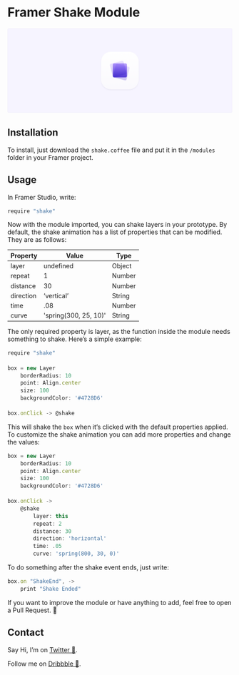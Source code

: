 # Framer Shake Module
![](icon_header.png)

## Installation
To install, just download the `shake.coffee` file and put it in the `/modules` folder in your Framer project. 

## Usage
In Framer Studio, write:
```javascript
require "shake"
```

Now with the module imported, you can shake layers in your prototype. By default, the shake animation has a list of properties that can be modified. They are as follows:

| Property | Value | Type
| ------------- | ------------- | ------------- |
| layer | undefined | Object |
| repeat | 1 | Number |
| distance | 30 | Number |
| direction | ‘vertical’ | String |
| time | .08 | Number |
| curve | 'spring(300, 25, 10)' | String |

The only required property is layer, as the function inside the module needs something to shake. Here’s a simple example:

```javascript
require "shake"

box = new Layer
	borderRadius: 10
	point: Align.center
	size: 100
	backgroundColor: '#4728D6'

box.onClick -> @shake
```

This will shake the `box` when it’s clicked with the default properties applied.
To customize the shake animation you can add more properties and change the values:

```javascript
box = new Layer
	borderRadius: 10
	point: Align.center
	size: 100
	backgroundColor: '#4728D6'

box.onClick ->
	@shake
		layer: this
		repeat: 2
		distance: 30
		direction: 'horizontal'
		time: .05
		curve: 'spring(800, 30, 0)'
```

To do something after the shake event ends, just write:

```javascript
box.on "ShakeEnd", ->
	print "Shake Ended"
```

If you want to improve the module or have anything to add, feel free to open a Pull Request. 🙂

## Contact
Say Hi, I’m on <a href="https://twitter.com/johnmpsherwin">Twitter 👋</a>.

Follow me on <a href="https://dribbble.com/johnsherwin">Dribbble 🏀</a>.

